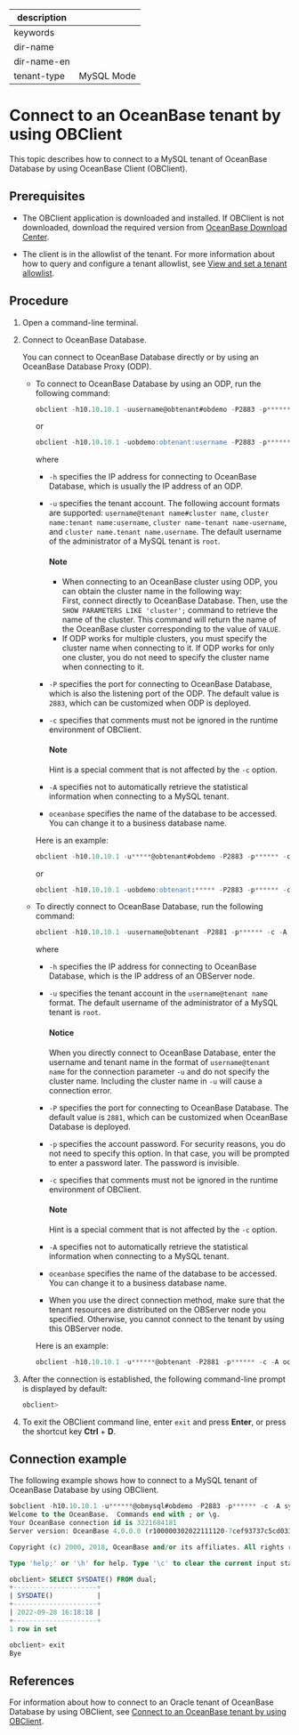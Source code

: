 |description||
|---|---|
|keywords||
|dir-name||
|dir-name-en||
|tenant-type|MySQL Mode|

# Connect to an OceanBase tenant by using OBClient

This topic describes how to connect to a MySQL tenant of OceanBase Database by using OceanBase Client (OBClient).

## Prerequisites

* The OBClient application is downloaded and installed. If OBClient is not downloaded, download the required version from [OceanBase Download Center](https://en.oceanbase.com/softwarecenter).

* The client is in the allowlist of the tenant. For more information about how to query and configure a tenant allowlist, see [View and set a tenant allowlist](../../../600.manage/200.tenant-management/600.common-tenant-operations/500.view-and-set-whitelist.md).

## Procedure

1. Open a command-line terminal.

2. Connect to OceanBase Database.

   You can connect to OceanBase Database directly or by using an OceanBase Database Proxy (ODP).

   * To connect to OceanBase Database by using an ODP, run the following command:

      ```sql
      obclient -h10.10.10.1 -uusername@obtenant#obdemo -P2883 -p****** -c -A oceanbase
      ```

      or

      ```sql
      obclient -h10.10.10.1 -uobdemo:obtenant:username -P2883 -p****** -c -A oceanbase
      ```

      where

      * `-h` specifies the IP address for connecting to OceanBase Database, which is usually the IP address of an ODP.

      * `-u` specifies the tenant account. The following account formats are supported: `username@tenant name#cluster name`, `cluster name:tenant name:username`, `cluster name-tenant name-username`, and `cluster name.tenant name.username`. The default username of the administrator of a MySQL tenant is `root`.

         <main id="notice" type='explain'>
           <h4>Note</h4>
           <p><ul><li>When connecting to an OceanBase cluster using ODP, you can obtain the cluster name in the following way:</br>First, connect directly to OceanBase Database. Then, use the <code>SHOW PARAMETERS LIKE 'cluster';</code> command to retrieve the name of the cluster. This command will return the name of the OceanBase cluster corresponding to the value of <code>VALUE</code>.</li><li>If ODP works for multiple clusters, you must specify the cluster name when connecting to it. If ODP works for only one cluster, you do not need to specify the cluster name when connecting to it.</li></ul></p>
         </main>

      * `-P` specifies the port for connecting to OceanBase Database, which is also the listening port of the ODP. The default value is `2883`, which can be customized when ODP is deployed.

      * `-c` specifies that comments must not be ignored in the runtime environment of OBClient.

         <main id="notice" type='explain'>
         <h4>Note</h4>
         <p>Hint is a special comment that is not affected by the <code>-c</code> option.</p>
         </main>

      * `-A` specifies not to automatically retrieve the statistical information when connecting to a MySQL tenant.

      * `oceanbase` specifies the name of the database to be accessed. You can change it to a business database name. 

      Here is an example:

      ```sql
      obclient -h10.10.10.1 -u*****@obtenant#obdemo -P2883 -p****** -c -A oceanbase
      ```

      or

      ```sql
      obclient -h10.10.10.1 -uobdemo:obtenant:***** -P2883 -p****** -c -A oceanbase
      ```

   * To directly connect to OceanBase Database, run the following command:

      ```sql
      obclient -h10.10.10.1 -uusername@obtenant -P2881 -p****** -c -A oceanbase
      ```

      where

      * `-h` specifies the IP address for connecting to OceanBase Database, which is the IP address of an OBServer node.

      * `-u` specifies the tenant account in the `username@tenant name` format. The default username of the administrator of a MySQL tenant is `root`.

         <main id="notice" type='notice'>
           <h4>Notice</h4>
           <p>When you directly connect to OceanBase Database, enter the username and tenant name in the format of <code>username@tenant name</code> for the connection parameter <code>-u</code> and do not specify the cluster name. Including the cluster name in <code>-u</code> will cause a connection error.</p>
         </main>

      * `-P` specifies the port for connecting to OceanBase Database. The default value is `2881`, which can be customized when OceanBase Database is deployed.

      * `-p` specifies the account password. For security reasons, you do not need to specify this option. In that case, you will be prompted to enter a password later. The password is invisible.

      * `-c` specifies that comments must not be ignored in the runtime environment of OBClient.

         <main id="notice" type='explain'>
         <h4>Note</h4>
         <p>Hint is a special comment that is not affected by the <code>-c</code> option.</p>
         </main>

      * `-A` specifies not to automatically retrieve the statistical information when connecting to a MySQL tenant.

      * `oceanbase` specifies the name of the database to be accessed. You can change it to a business database name. 

      * When you use the direct connection method, make sure that the tenant resources are distributed on the OBServer node you specified. Otherwise, you cannot connect to the tenant by using this OBServer node.

      Here is an example:

      ```sql
      obclient -h10.10.10.1 -u******@obtenant -P2881 -p****** -c -A oceanbase
      ```

3. After the connection is established, the following command-line prompt is displayed by default:

   ```sql
   obclient>
   ```

4. To exit the OBClient command line, enter `exit` and press **Enter**, or press the shortcut key **Ctrl** + **D**.

## Connection example

The following example shows how to connect to a MySQL tenant of OceanBase Database by using OBClient.

```sql
$obclient -h10.10.10.1 -u******@obmysql#obdemo -P2883 -p****** -c -A sys
Welcome to the OceanBase.  Commands end with ; or \g.
Your OceanBase connection id is 3221684181
Server version: OceanBase 4.0.0.0 (r100000302022111120-7cef93737c5cd03331b5f29130c6e80ac950d33b) (Built Nov 11 2022 20:38:33)

Copyright (c) 2000, 2018, OceanBase and/or its affiliates. All rights reserved.

Type 'help;' or '\h' for help. Type '\c' to clear the current input statement.

obclient> SELECT SYSDATE() FROM dual;
+---------------------+
| SYSDATE()           |
+---------------------+
| 2022-09-28 16:18:18 |
+---------------------+
1 row in set

obclient> exit
Bye
```

## References

For information about how to connect to an Oracle tenant of OceanBase Database by using OBClient, see [Connect to an OceanBase tenant by using OBClient](../../200.application-development-of-oracle-mode/100.connect-to-oceanbase-database-of-oracle-mode/200.connect-to-an-oceanbase-tenant-by-using-obclient-of-oracle-mode.md).
